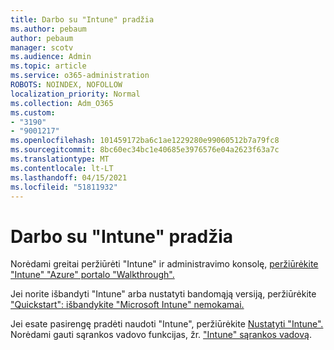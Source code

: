 ```yaml
---
title: Darbo su "Intune" pradžia
ms.author: pebaum
author: pebaum
manager: scotv
ms.audience: Admin
ms.topic: article
ms.service: o365-administration
ROBOTS: NOINDEX, NOFOLLOW
localization_priority: Normal
ms.collection: Adm_O365
ms.custom:
- "3190"
- "9001217"
ms.openlocfilehash: 101459172ba6c1ae1229280e99060512b7a79fc8
ms.sourcegitcommit: 8bc60ec34bc1e40685e3976576e04a2623f63a7c
ms.translationtype: MT
ms.contentlocale: lt-LT
ms.lasthandoff: 04/15/2021
ms.locfileid: "51811932"
---
```

# <a name="getting-started-with-intune"></a>Darbo su "Intune" pradžia

Norėdami greitai peržiūrėti "Intune" ir administravimo konsolę, [peržiūrėkite "Intune" "Azure" portalo "Walkthrough".](https://docs.microsoft.com/mem/intune/fundamentals/tutorial-walkthrough-endpoint-manager)

Jei norite išbandyti "Intune" arba nustatyti bandomąją versiją, peržiūrėkite ["Quickstart": išbandykite "Microsoft Intune" nemokamai.](https://docs.microsoft.com/intune/fundamentals/free-trial-sign-up)

Jei esate pasirengę pradėti naudoti "Intune", peržiūrėkite [Nustatyti "Intune".](https://docs.microsoft.com/mem/intune/fundamentals/setup-steps) Norėdami gauti sąrankos vadovo funkcijas, žr. ["Intune" sąrankos vadovą](https://admin.microsoft.com/AdminPortal/Home?ref=/modernonboarding/intunesetupguide).